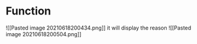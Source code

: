 # Function
![[Pasted image 20210618200434.png]]
it will display the reason
![[Pasted image 20210618200504.png]]
